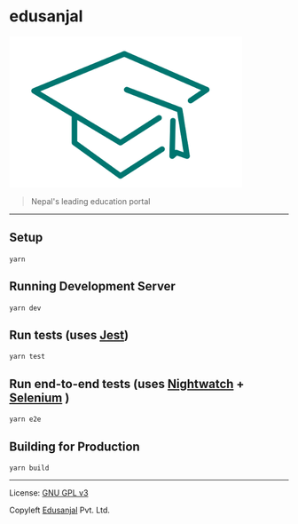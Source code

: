 # edusanjal

![Edusanjal](https://raw.githubusercontent.com/awecode/edusanjal-frontend/master/static/logo.png "Edusanjal")

> Nepal's leading education portal


---------------------------------------------------------------------------------------------------


## Setup  
```
yarn
```

## Running Development Server  
```
yarn dev
```

## Run tests (uses [Jest](https://facebook.github.io/jest/))  
```
yarn test
```

## Run end-to-end tests (uses [Nightwatch](http://nightwatchjs.org/) + [Selenium](https://www.seleniumhq.org/) )  
```
yarn e2e
```

## Building for Production  
```
yarn build
```


---------------------------------------------------------------------------------------------------


License: [GNU GPL v3](https://www.gnu.org/licenses/gpl-3.0.en.html)

Copyleft [Edusanjal](https://edusanjal.com) Pvt. Ltd.